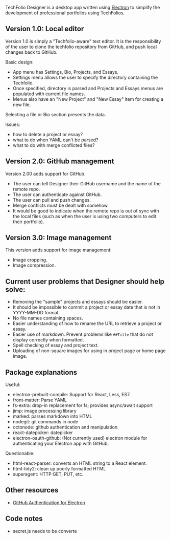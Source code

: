 TechFolio Designer is a desktop app written using [Electron](http://electron.atom.io/) to simplify the development of professional portfolios using TechFolios.

## Version 1.0: Local editor

Version 1.0 is simply a "Techfolio-aware" text editor.  It is the responsibility of the user to clone the techfolio repository from GitHub, and push local changes back to GitHub. 

Basic design:

* App menu has Settings, Bio, Projects, and Essays.
* Settings menu allows the user to specify the directory containing the Techfolio.
* Once specified, directory is parsed and Projects and Essays menus are populated with current file names.
* Menus also have an "New Project" and "New Essay" item for creating a new file.

Selecting a file or Bio section presents the data. 

Issues: 
* how to delete a project or essay?
* what to do when YAML can't be parsed?
* what to do with merge conflicted files?  

## Version 2.0: GitHub management

Version 2.00 adds support for GitHub.

* The user can tell Designer their GitHub username and the name of the remote repo.
* The user can authenticate against GitHub.
* The user can pull and push changes. 
* Merge conflicts must be dealt with somehow. 
* It would be good to indicate when the remote repo is out of sync with the local files (such as when the user is using two computers to edit their portfolio).

## Version 3.0: Image management

This version adds support for image management:

* Image cropping.
* Image compression.
 
## Current user problems that Designer should help solve:

* Removing the "sample" projects and essays should be easier.
* It should be impossible to commit a project or essay date that is not in YYYY-MM-DD format.
* No file names containing spaces.
* Easier understanding of how to rename the URL to retrieve a project or essay.
* Easier use of markdown.  Prevent problems like `##Title` that do not display correctly when formatted.
* Spell checking of essay and project text.
* Uploading of non-square images for using in project page or home page image.

## Package explanations

Useful:

* electron-prebuilt-compile: Support for React, Less, ES7.
* front-matter: Parse YAML
* fs-extra: drop-in replacement for fs; provides async/await support
* jimp: image processing library
* marked: parses markdown into HTML
* nodegit: git commands in node
* octonode: github authentication and manipulation
* react-datepicker: datepicker
* electron-oauth-github: (Not currently used) electron module for authenticating your Electron app with GitHub.

Questionable:

* html-react-parser: converts an HTML string to a React element.
* html-tidy2: clean up poorly formatted HTML 
* superagent: HTTP GET, PUT, etc.


## Other resources

* [GitHub Authentication for Electron](https://medium.com/linagora-engineering/using-oauth-in-an-electron-application-abb0376c2ae0)

## Code notes

* secret.js needs to be converte

